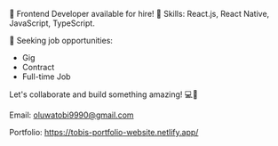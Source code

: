 👋 Frontend Developer available for hire! 🚀
Skills: React.js, React Native, JavaScript, TypeScript.

🌟 Seeking job opportunities:

- Gig
- Contract
- Full-time Job

Let's collaborate and build something amazing! 💻💼

Email: oluwatobi9990@gmail.com

Portfolio: https://tobis-portfolio-website.netlify.app/



<!---
Samuel-Tobi/Samuel-Tobi is a ✨ special ✨ repository because its `README.md` (this file) appears on your GitHub profile.
You can click the Preview link to take a look at your changes.
--->
